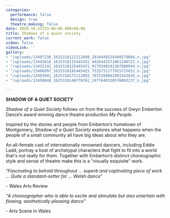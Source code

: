 ```yaml
---
categories:
  performance: false
  design: true
  theatre_making: false
date: 2016-10-31T23:00:00.000+00:00
title: Shadows of a quiet society
current_work: false
video: false
videoLink: ''
gallery:
- "/uploads/13407238_1615318122112098_2834449224360579866_n.jpg"
- "/uploads/13445616_1615318115445432_4426442572861240721_n.jpg"
- "/uploads/13432142_1615318125445431_9179340241367880944_n.jpg"
- "/uploads/13406997_1615318185445425_7535731177915725012_n.jpg"
- "/uploads/13403941_1615318172112093_7075280042491543926_o.jpg"
- "/uploads/13450848_1615318148778762_2477649150576003237_n.jpg"

---
```

**SHADOW OF A QUIET SOCIETY**

_Shadow of a Quiet Society_ follows on from the success of Gwyn Emberton Dance’s award winning dance theatre production _My People_.

Inspired by the stories and people from Emberton’s hometown of Montgomery, _Shadow of a Quiet Society_ explores what happens when the people of a small community all have big ideas about who they are.

An all-female cast of internationally renowned dancers, including Eddie Ladd, portray a host of archetypal characters that fight to fit into a world that's not really for them. Together with Emberton’s distinct choreographic style and sense of theatre make this is a “visually exquisite” work.

“_Fascinating to behold throughout … superb and captivating piece of work … Quite a standard-setter for … Welsh dance_”

\- Wales Arts Review

“_A choreographer who is able to excite and stimulate but also entertain with flowing, aesthetically pleasing dance_”

\- Arts Scene in Wales